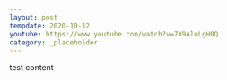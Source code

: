 ```yaml
---
layout: post
tempdate: 2020-10-12
youtube: https://www.youtube.com/watch?v=7X9AluLgH0Q
category: _placeholder
---
```

test content